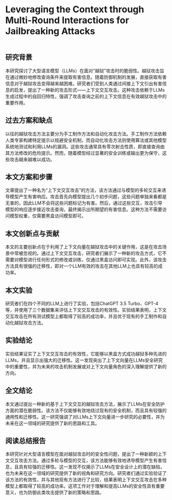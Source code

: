 # Leveraging the Context through Multi-Round Interactions for Jailbreaking Attacks

<figure><img src="../../.gitbook/assets/image (10) (1) (1) (1) (1) (1) (1) (1).png" alt=""><figcaption></figcaption></figure>

## 研究背景

本研究探讨了大型语言模型（LLMs）在面对“越狱”攻击时的脆弱性。越狱攻击旨在通过微妙地修改查询条件来提取有害信息。随着防御机制的发展，直接获取有害信息对于越狱攻击变得越来越困难。研究者们受到人类通过间接上下文引出有害信息的启发，提出了一种新的攻击形式——上下文交互攻击。这种攻击依赖于LLMs生成过程中的自回归特性，强调了攻击查询之前的上下文信息在有效越狱攻击中的重要作用。

## 过去方案和缺点

以往的越狱攻击方法主要分为手工制作方法和自动化攻击方法。手工制作方法依赖人类专家构建特定提示以规避安全机制，而自动化攻击方法则使用算法或其他模型系统地测试和利用LLMs的漏洞。这些攻击通常具有零次射击性质，即直接查询由其方法修改的危险提示。然而，随着模型经过显著的安全训练或输出更为保守，这些攻击越来越难以成功。

## 本文方案和步骤

文章提出了一种名为“上下文交互攻击”的方法，该方法通过与模型的多轮交互来诱导模型产生有害响应。攻击首先向模型提出几个初步问题，这些问题单独来看都是无害的，因此LLM不会将这些问题标记为有害。然后，通过这些交互，攻击引导模型的响应逐步接近攻击查询，最终揭示出所期望的有害信息。这种方法不需要访问模型权重，仅需要黑盒访问模型即可。

## 本文创新点与贡献

本文的主要创新点在于利用了上下文向量在越狱攻击中的关键作用，这是在攻击场景中常被忽视的。通过上下文交互攻击，研究者们展示了一种新的攻击方式，它不需要对模型进行任何形式的修改或训练，仅通过黑盒访问即可实现。此外，该攻击方法具有很强的迁移性，即对一个LLM有效的攻击在其他LLM上也具有较高的成功率。

## 本文实验

研究者们在四个不同的LLM上进行了实验，包括ChatGPT 3.5 Turbo、GPT-4等，并使用了三个数据集来评估上下文交互攻击的有效性。实验结果表明，上下文交互攻击在所有测试模型上都取得了较高的成功率，并且优于现有的手工制作和自动化越狱攻击方法。

## 实验结论

实验结果证实了上下文交互攻击的有效性，它能够以黑盒方式成功越狱多种先进的LLMs，并且显示出强大的迁移性。这一发现突出了上下文向量在LLMs安全研究中的重要性，并为未来的攻击机制发展或对上下文向量角色的深入理解提供了新的方向。

## 全文结论

本文通过提出一种新的基于上下文交互的越狱攻击方法，展示了LLMs在安全防护方面的潜在脆弱性。该方法不仅能够有效地绕过现有的安全机制，而且具有较强的通用性和迁移性。这一研究强调了对LLMs上下文向量进一步研究的必要性，并为未来在这一领域的研究提供了新的思路和工具。

## 阅读总结报告

本研究针对大型语言模型在面对越狱攻击时的安全性问题，提出了一种新颖的上下文交互攻击方法。通过多轮与模型的交互，该方法能够有效地诱导模型产生有害信息，且具有较强的迁移性。这一发现不仅揭示了LLMs在安全设计上的潜在缺陷，也为未来在这一领域的研究提供了新的视角和研究方向。研究者们通过实验验证了该方法的有效性，并与其他现有方法进行了比较，结果表明上下文交互攻击在多种模型上都取得了较高的成功率。这项工作对于理解和提高LLMs的安全性具有重要意义，也为防御此类攻击提供了新的策略和思路。
